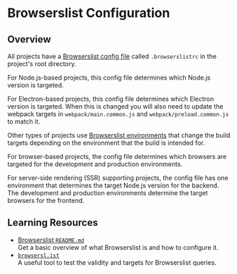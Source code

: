 # Browserslist Configuration

## Overview

All projects have a [Browserslist config file](https://github.com/browserslist/browserslist?tab=readme-ov-file#config-file) called `.browserslistrc` in the project's root directory.

For Node.js-based projects, this config file determines which Node.js version is targeted.

For Electron-based projects, this config file determines which Electron version is targeted. When this is changed you will also need to update the webpack targets in `webpack/main.common.js` and `webpack/preload.common.js` to match it.

Other types of projects use [Browserslist environments](https://github.com/browserslist/browserslist?tab=readme-ov-file#configuring-for-different-environments) that change the build targets depending on the environment that the build is intended for.

For browser-based projects, the config file determines which browsers are targeted for the development and production environments.

For server-side rendering (SSR) supporting projects, the config file has one environment that determines the target Node.js version for the backend. The development and production environments determine the target browsers for the frontend.

## Learning Resources

-   [Browserslist `README.md`](https://github.com/browserslist/browserslist)  
    Get a basic overview of what Browserslist is and how to configure it.
-   [`browsersl.ist`](https://browsersl.ist)  
    A useful tool to test the validity and targets for Browserslist queries.
